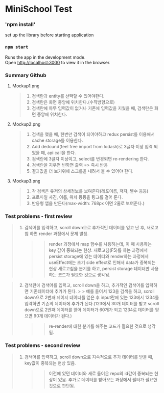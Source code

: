 # MiniSchool Test

### 'npm install'

set up the library before starting application

### `npm start`

Runs the app in the development mode.\
Open [http://localhost:3000](http://localhost:3000) to view it in the browser.

### Summary Github

1. Mockup1.png

   > 1. 검색란과 entity를 선택할 수 있어야한다.
   > 2. 검색란은 화면 중앙에 위치한다.(수직방향으로)
   > 3. 검색란에 아무 입력값이 없거나 기존에 입력값을 지웠을 때, 검색란은 화면 중앙에 위치한다.

2. Mockup2.png

   > 1. 검색을 했을 때, 한번만 검색이 되어야하고 redux persist를 이용해서 cache storage를 이용한다.
   > 2. Add dedound(feel free import from lodash)로 3글자 이상 입력 되었을 때, api call을 한다.
   > 3. 검색란에 3글자 이상이고, select를 변경되면 re-rendering 한다.
   > 4. 검색란을 지우면 빈화면 출력 => 즉시 반응
   > 5. 결과값을 더 보기위해 스크롤을 내려서 볼 수 있어야 한다.

3. Mockup3.png
   > 1. 각 검색은 유저의 상세정보를 보여준다(레포이름, 저자, 별수 등등)
   > 2. 프로파일 사진, 이름, 위치 등등을 링크를 걸어 둔다.
   > 3. 반응형 앱을 만든다(max-width: 768px 이면 2줄로 보여준다.)

### Test problems - first review

> 1.  검색어를 입력하고, scroll down으로 추가적인 데이터를 얻고 난 후, 새로고침 하면 render 과정에서 문제 발생.
>     > > render 과정에서 map 함수를 사용하는데, 이 때 사용하는 key 값이 중복되는 현상.
>     > > 새로고침(F5)를 하는 과정에서 persist storage에 있는 데이터와 render하는 과정에서 useEffect에는 초기 side effect로 인해서 data가 중복되는 현상
>     > > 새로고침을 분기를 하고, persist storage 데이터만 사용하는 코드가 필요한 것으로 생각됨.

> 2.  검색란에 검색어를 입력고, scroll down을 하고, 추가적인 검색어를 입력하면 기존데이터에 추가가 된다. > > 예를 들어서 123을 검색을 하고, scroll down으로 2번째 페이지 데이터를 얻은 후 input란에 있는 123에서 1234를 입력하면 기존의 데이터에 추가가 된다.(123에서 30개 데이터를 받고 scroll down으로 2번째 데이터를 얻어 데이터가 60개가 되고 1234로 데이터를 얻으면 90개 데이터가 된다.)
>     > > re-render에 대한 분기를 해주는 코드가 필요한 것으로 생각됨.

### Test problems - second review

> 1.  검색어를 입력하고, scroll down으로 지속적으로 추가 데이터를 받을 때, key값이 중복되는 현상 있음.
>     > > 이전에 있던 데이터와 새로 들어온 repo의 id값이 중복되는 현상이 있음.
>     > > 추가로 데이터를 받아오는 과정에서 필터가 필요한 것으로 판단됨.
